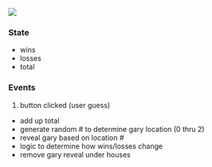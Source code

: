 ![](./assets/wireframe.png)

### State

-   wins
-   losses
-   total

### Events

1. button clicked (user guess)

-   add up total
-   generate random # to determine gary location (0 thru 2)
-   reveal gary based on location #
-   logic to determine how wins/losses change
-   remove gary reveal under houses
